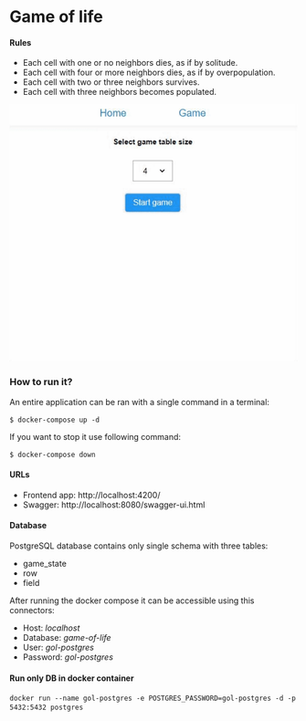 # Game of life

#### Rules
- Each cell with one or no neighbors dies, as if by solitude.
- Each cell with four or more neighbors dies, as if by overpopulation.
- Each cell with two or three neighbors survives.
- Each cell with three neighbors becomes populated.

![](docs/gol.gif)

### How to run it?

An entire application can be ran with a single command in a terminal:

```
$ docker-compose up -d
```

If you want to stop it use following command:

```
$ docker-compose down
```

#### URLs
- Frontend app: http://localhost:4200/
- Swagger: http://localhost:8080/swagger-ui.html

#### Database

PostgreSQL database contains only single schema with three tables:
- game_state
- row
- field


After running the docker compose it can be accessible using this connectors:

- Host: _localhost_
- Database: _game-of-life_
- User: _gol-postgres_
- Password: _gol-postgres_

#### Run only DB in docker container

```
docker run --name gol-postgres -e POSTGRES_PASSWORD=gol-postgres -d -p 5432:5432 postgres
```
